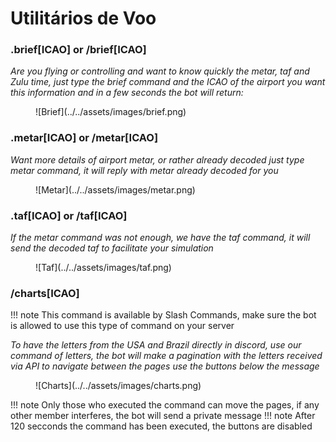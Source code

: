 # Utilitários de Voo
### .brief[ICAO] or /brief[ICAO]

*Are you flying or controlling and want to know quickly the metar, taf and Zulu time, just type the brief command and the ICAO of the airport you want this information and in a few seconds the bot will return:*
<figure markdown>
![Brief](../../assets/images/brief.png)
</figure>

### .metar[ICAO] or /metar[ICAO]

*Want more details of airport metar, or rather already decoded just type metar command, it will reply with metar already decoded for you*

<figure markdown>
![Metar](../../assets/images/metar.png)
</figure>

### .taf[ICAO] or /taf[ICAO]

*If the metar command was not enough, we have the taf command, it will send the decoded taf to facilitate your simulation*
<figure markdown>
![Taf](../../assets/images/taf.png)
</figure>


### /charts[ICAO]

!!! note
    This command is available by Slash Commands, make sure the bot is allowed to use this type of command on your server


*To have the letters from the USA and Brazil directly in discord, use our command of letters, the bot will make a pagination with the letters received via API to navigate between the pages use the buttons below the message*
<figure markdown>
![Charts](../../assets/images/charts.png)
</figure>

!!! note
    Only those who executed the command can move the pages, if any other member interferes, the bot will send a private message
!!! note
    After 120 secconds the command has been executed, the buttons are disabled